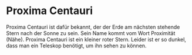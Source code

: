 # Proxima Centauri

Proxima Centauri ist dafür bekannt, der der Erde am nächsten stehende Stern nach
der Sonne zu sein. Sein Name kommt vom Wort Proximität (Nähe). Proxima Centauri
ist ein kleiner roter Stern. Leider ist er so dunkel, dass man ein Teleskop
benötigt, um ihn sehen zu können.
